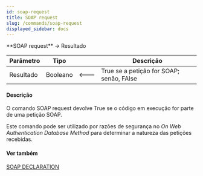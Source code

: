 ```yaml
---
id: soap-request
title: SOAP request
slug: /commands/soap-request
displayed_sidebar: docs
---
```


<!--REF #_command_.SOAP request.Syntax-->**SOAP request**  -> Resultado<!-- END REF-->
<!--REF #_command_.SOAP request.Params-->
| Parâmetro | Tipo |  | Descrição |
| --- | --- | --- | --- |
| Resultado | Booleano | &#x1F850; | True se a petição for SOAP; senão, FAlse |

<!-- END REF-->

#### Descrição 

<!--REF #_command_.SOAP request.Summary-->O comando SOAP request devolve True se o código em execução for parte de uma petição SOAP.<!-- END REF-->  

Este comando pode ser utilizado por razões de segurança no *On Web Authentication Database Method* para determinar a natureza das petições recebidas.

#### Ver também 

[SOAP DECLARATION](soap-declaration.md)  